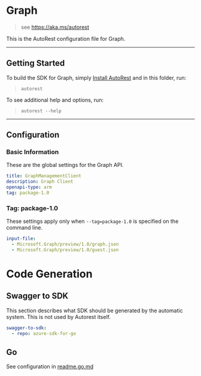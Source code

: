 # Graph

> see https://aka.ms/autorest

This is the AutoRest configuration file for Graph.

---

## Getting Started

To build the SDK for Graph, simply [Install AutoRest](https://aka.ms/autorest/install) and in this folder, run:

> `autorest`

To see additional help and options, run:

> `autorest --help`

---

## Configuration

### Basic Information

These are the global settings for the Graph API.

``` yaml
title: GraphManagementClient
description: Graph Client
openapi-type: arm
tag: package-1.0
```


### Tag: package-1.0

These settings apply only when `--tag=package-1.0` is specified on the command line.

```yaml $(tag) == 'package-1.0'
input-file:
  - Microsoft.Graph/preview/1.0/graph.json
  - Microsoft.Graph/preview/1.0/guest.json
```

# Code Generation

## Swagger to SDK

This section describes what SDK should be generated by the automatic system.
This is not used by Autorest itself.

``` yaml $(swagger-to-sdk)
swagger-to-sdk:
  - repo: azure-sdk-for-go
```

## Go

See configuration in [readme.go.md](./readme.go.md)

